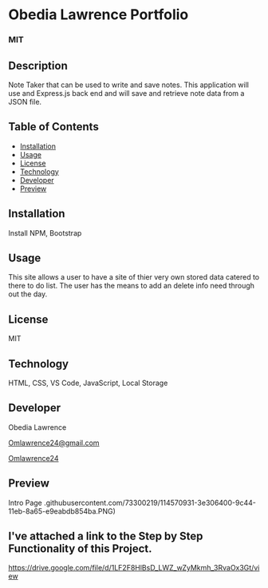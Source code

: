 # Obedia Lawrence Portfolio

  ### MIT
  
  ## Description
  Note Taker that can be used to write and save notes. This application will
  use and Express.js back end and will save and retrieve note data from a JSON file.
  
  ## Table of Contents
 * [Installation](#installation)
 * [Usage](#usage)
 * [License](#license)
 * [Technology](#technology)
 * [Developer](#Developer)
 * [Preview](#Preview)
 
  ## Installation
  Install NPM, Bootstrap
 

  ## Usage
  This site allows a user to have a site of thier very own 
   stored data catered to there to do list. The user has the means to add an delete info need
    through out the day.

  ## License
  MIT

  ## Technology
  HTML, CSS, VS Code, JavaScript, Local Storage

  ## Developer
  Obedia Lawrence
  
  Omlawrence24@gmail.com
  
  [Omlawrence24](https://github.com/Omlawrence24) 
 
 ## Preview
 
 Intro Page
 .githubusercontent.com/73300219/114570931-3e306400-9c44-11eb-8a65-e9eabdb854ba.PNG)



  ## I've attached a link to the Step by Step Functionality of this Project.
  
  https://drive.google.com/file/d/1LF2F8HlBsD_LWZ_wZyMkmh_3RvaOx3Gt/view
